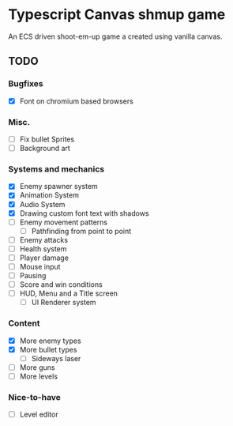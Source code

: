 # Typescript Canvas shmup game
An ECS driven shoot-em-up game a created using vanilla canvas.

## TODO

### Bugfixes
- [x] Font on chromium based browsers

### Misc.
- [ ] Fix bullet Sprites
- [ ] Background art

### Systems and mechanics

- [x] Enemy spawner system
- [x] Animation System
- [x] Audio System
- [x] Drawing custom font text with shadows
- [ ] Enemy movement patterns
    - [ ] Pathfinding from point to point
- [ ] Enemy attacks
- [ ] Health system
- [ ] Player damage
- [ ] Mouse input
- [ ] Pausing
- [ ] Score and win conditions
- [ ] HUD, Menu and a Title screen
    - [ ] UI Renderer system

### Content

- [x] More enemy types
- [x] More bullet types
    - [ ] Sideways laser
- [ ] More guns
- [ ] More levels

### Nice-to-have
- [ ] Level editor

